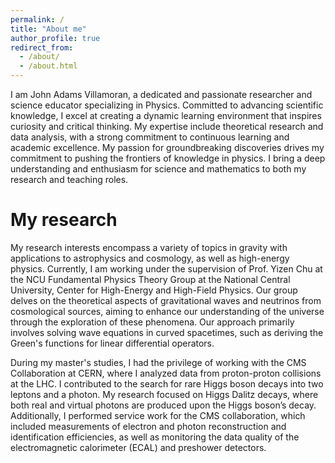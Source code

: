 ```yaml
---
permalink: /
title: "About me"
author_profile: true
redirect_from: 
  - /about/
  - /about.html
---
```


I am John Adams Villamoran, a dedicated and passionate researcher and science educator specializing in Physics. Committed to advancing scientific knowledge, I excel at creating a dynamic learning environment that inspires curiosity and critical thinking. My expertise include theoretical research and data analysis, with a strong commitment to continuous learning and academic excellence. My passion for groundbreaking discoveries drives my commitment to pushing the frontiers of knowledge in physics. I bring a deep understanding and enthusiasm for science and mathematics to both my research and teaching roles.

My research
======
My research interests encompass a variety of topics in gravity with applications to astrophysics and cosmology, as well as high-energy physics. Currently, I am working under the supervision of Prof. Yizen Chu at the NCU Fundamental Physics Theory Group at the National Central University, Center for High-Energy and High-Field Physics. Our group delves on the theoretical aspects of gravitational waves and neutrinos from cosmological sources, aiming to enhance our understanding of the universe through the exploration of these phenomena. Our approach primarily involves solving wave equations in curved spacetimes, such as deriving the Green's functions for linear differential operators.

During my master's studies, I had the privilege of working with the CMS Collaboration at CERN, where I analyzed data from proton-proton collisions at the LHC. I contributed to the search for rare Higgs boson decays into two leptons and a photon. My research focused on Higgs Dalitz decays, where both real and virtual photons are produced upon the Higgs boson’s decay. Additionally, I performed service work for the CMS collaboration, which included measurements of electron and photon reconstruction and identification efficiencies, as well as monitoring the data quality of the electromagnetic calorimeter (ECAL) and preshower detectors.